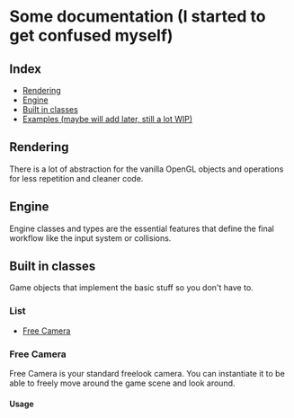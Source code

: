 # Some documentation (I started to get confused myself)
## Index
+ [Rendering](#)
+ [Engine]()
+ [Built in classes]()
+ [Examples (maybe will add later, still a lot WIP)]()

## Rendering
There is a lot of abstraction for the vanilla OpenGL objects and operations for less repetition and cleaner code.

## Engine
Engine classes and types are the essential features that define the final workflow like the input system or collisions.

## Built in classes
Game objects that implement the basic stuff so you don't have to.
### List
+ [Free Camera](#free-camera)

### Free Camera
Free Camera is your standard freelook camera. You can instantiate it to be able to freely move around the game scene and look around.
#### Usage
